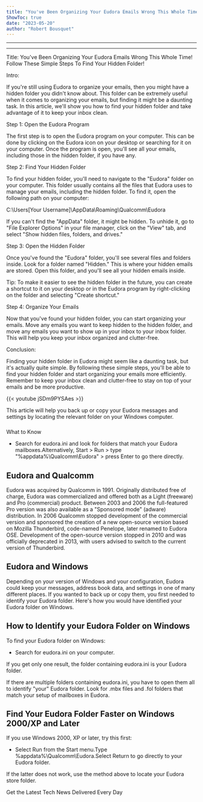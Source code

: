 ```yaml
---
title: "You've Been Organizing Your Eudora Emails Wrong This Whole Time! Follow These Simple Steps To Find Your Hidden Folder!"
ShowToc: true 
date: "2023-05-20"
author: "Robert Bousquet"
---
```

*****
---

Title: You've Been Organizing Your Eudora Emails Wrong This Whole Time! Follow These Simple Steps To Find Your Hidden Folder!

Intro:

If you're still using Eudora to organize your emails, then you might have a hidden folder you didn't know about. This folder can be extremely useful when it comes to organizing your emails, but finding it might be a daunting task. In this article, we'll show you how to find your hidden folder and take advantage of it to keep your inbox clean.

Step 1: Open the Eudora Program

The first step is to open the Eudora program on your computer. This can be done by clicking on the Eudora icon on your desktop or searching for it on your computer. Once the program is open, you'll see all your emails, including those in the hidden folder, if you have any.

Step 2: Find Your Hidden Folder

To find your hidden folder, you'll need to navigate to the "Eudora" folder on your computer. This folder usually contains all the files that Eudora uses to manage your emails, including the hidden folder. To find it, open the following path on your computer:

C:\Users\[Your Username]\AppData\Roaming\Qualcomm\Eudora

If you can't find the "AppData" folder, it might be hidden. To unhide it, go to "File Explorer Options" in your file manager, click on the "View" tab, and select "Show hidden files, folders, and drives."

Step 3: Open the Hidden Folder

Once you've found the "Eudora" folder, you'll see several files and folders inside. Look for a folder named "Hidden." This is where your hidden emails are stored. Open this folder, and you'll see all your hidden emails inside.

Tip: To make it easier to see the hidden folder in the future, you can create a shortcut to it on your desktop or in the Eudora program by right-clicking on the folder and selecting "Create shortcut."

Step 4: Organize Your Emails

Now that you've found your hidden folder, you can start organizing your emails. Move any emails you want to keep hidden to the hidden folder, and move any emails you want to show up in your inbox to your inbox folder. This will help you keep your inbox organized and clutter-free.

Conclusion:

Finding your hidden folder in Eudora might seem like a daunting task, but it's actually quite simple. By following these simple steps, you'll be able to find your hidden folder and start organizing your emails more efficiently. Remember to keep your inbox clean and clutter-free to stay on top of your emails and be more productive.

{{< youtube jSDm9PYSAes >}} 




This article will help you back up or copy your Eudora messages and settings by locating the relevant folder on your Windows computer.

 
### 
What to Know
 
- Search for eudora.ini and look for folders that match your Eudora mailboxes.Alternatively, Start > Run > type "%appdata%\Qualcomm\Eudora" > press Enter to go there directly.

 
##   Eudora and Qualcomm  
 

Eudora was acquired by Qualcomm in 1991. Originally distributed free of charge, Eudora was commercialized and offered both as a Light (freeware) and Pro (commercial) product. Between 2003 and 2006 the full-featured Pro version was also available as a "Sponsored mode" (adware) distribution. In 2006 Qualcomm stopped development of the commercial version and sponsored the creation of a new open-source version based on Mozilla Thunderbird, code-named Penelope, later renamed to Eudora OSE. Development of the open-source version stopped in 2010 and was officially deprecated in 2013, with users advised to switch to the current version of Thunderbird.

 
##   Eudora and Windows  
 

Depending on your version of Windows and your configuration, Eudora could keep your messages, address book data, and settings in one of many different places. If you wanted to back up or copy them, you first needed to identify your Eudora folder. Here's how you would have identified your Eudora folder on Windows.

 
##   How to Identify your Eudora Folder on Windows  
 

To find your Eudora folder on Windows:

 
- Search for eudora.ini on your computer.

 

If you get only one result, the folder containing eudora.ini is your Eudora folder.

 

If there are multiple folders containing eudora.ini, you have to open them all to identify "your" Eudora folder. Look for .mbx files and .fol folders that match your setup of mailboxes in Eudora.

 
##   Find Your Eudora Folder Faster on Windows 2000/XP and Later  
 

If you use Windows 2000, XP or later, try this first:

 
- Select Run from the Start menu.Type %appdata%\Qualcomm\Eudora.Select Return to go directly to your Eudora folder.

 

If the latter does not work, use the method above to locate your Eudora store folder.

 

Get the Latest Tech News Delivered Every Day




